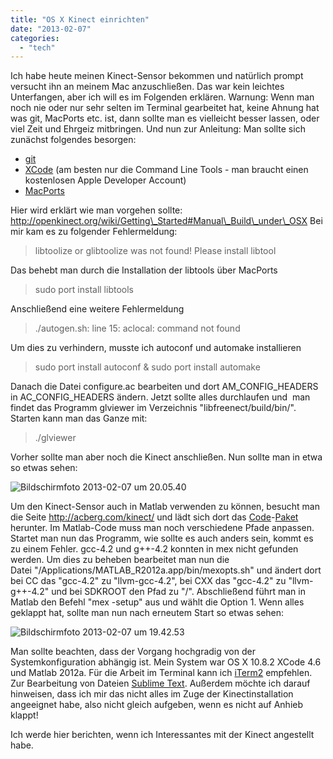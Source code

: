 ```yaml
---
title: "OS X Kinect einrichten"
date: "2013-02-07"
categories: 
  - "tech"
---
```


Ich habe heute meinen Kinect-Sensor bekommen und natürlich prompt versucht ihn an meinem Mac anzuschließen. Das war kein leichtes Unterfangen, aber ich will es im Folgenden erklären. Warnung: Wenn man noch nie oder nur sehr selten im Terminal gearbeitet hat, keine Ahnung hat was git, MacPorts etc. ist, dann sollte man es vielleicht besser lassen, oder viel Zeit und Ehrgeiz mitbringen. Und nun zur Anleitung: Man sollte sich zunächst folgendes besorgen:

- [git](http://git-scm.com/)
- [XCode](https://developer.apple.com/downloads/index.action) (am besten nur die Command Line Tools - man braucht einen kostenlosen Apple Developer Account)
- [MacPorts](http://www.macports.org/)

Hier wird erklärt wie man vorgehen sollte: http://openkinect.org/wiki/Getting\_Started#Manual\_Build\_under\_OSX Bei mir kam es zu folgender Fehlermeldung:

> libtoolize or glibtoolize was not found! Please install libtool

Das behebt man durch die Installation der libtools über MacPorts

> sudo port install libtools

Anschließend eine weitere Fehlermeldung

> ./autogen.sh: line 15: aclocal: command not found

Um dies zu verhindern, musste ich autoconf und automake installieren

> sudo port install autoconf & sudo port install automake

Danach die Datei configure.ac bearbeiten und dort AM\_CONFIG\_HEADERS in AC\_CONFIG\_HEADERS ändern. Jetzt sollte alles durchlaufen und  man findet das Programm glviewer im Verzeichnis "libfreenect/build/bin/". Starten kann man das Ganze mit:

> ./glviewer

Vorher sollte man aber noch die Kinect anschließen. Nun sollte man in etwa so etwas sehen:

![Bildschirmfoto 2013-02-07 um 20.05.40](/iamges/bildschirmfoto-2013-02-07-um-20-05-40.png)

Um den Kinect-Sensor auch in Matlab verwenden zu können, besucht man die Seite http://acberg.com/kinect/ und lädt sich dort das [Code](http://acberg.com/kinect/kinect_mex.tgz)\-[Paket](http://acberg.com/kinect/kinect_mex.tgz) herunter. Im Matlab-Code muss man noch verschiedene Pfade anpassen. Startet man nun das Programm, wie sollte es auch anders sein, kommt es zu einem Fehler. gcc-4.2 und g++-4.2 konnten in mex nicht gefunden werden. Um dies zu beheben bearbeitet man nun die Datei "/Applications/MATLAB\_R2012a.app/bin/mexopts.sh" und ändert dort bei CC das "gcc-4.2" zu "llvm-gcc-4.2", bei CXX das "gcc-4.2" zu "llvm-g++-4.2" und bei SDKROOT den Pfad zu "/". Abschließend führt man in Matlab den Befehl "mex -setup" aus und wählt die Option 1. Wenn alles geklappt hat, sollte man nun nach erneutem Start so etwas sehen:

![Bildschirmfoto 2013-02-07 um 19.42.53](/images/bildschirmfoto-2013-02-07-um-19-42-53.png)

Man sollte beachten, dass der Vorgang hochgradig von der Systemkonfiguration abhängig ist. Mein System war OS X 10.8.2 XCode 4.6 und Matlab 2012a. Für die Arbeit im Terminal kann ich [iTerm2](http://www.iterm2.com/) empfehlen. Zur Bearbeitung von Dateien [Sublime Text](http://www.sublimetext.com/). Außerdem möchte ich darauf hinweisen, dass ich mir das nicht alles im Zuge der Kinectinstallation angeeignet habe, also nicht gleich aufgeben, wenn es nicht auf Anhieb klappt!

Ich werde hier berichten, wenn ich Interessantes mit der Kinect angestellt habe.
